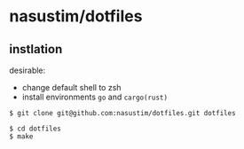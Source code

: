 # nasustim/dotfiles

## instlation

desirable:
- change default shell to zsh
- install environments `go` and `cargo(rust)`

```
$ git clone git@github.com:nasustim/dotfiles.git dotfiles

$ cd dotfiles
$ make
```